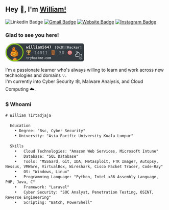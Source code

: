## Hey 👋, I'm [William!](https://william5647.github.io/)
![Linkedin Badge](https://img.shields.io/badge/LinkedIn-blue?style=flat&logo=linkedin&labelColor=blue&link=https://www.linkedin.com/in/williamtirtadjaja/)
[![Gmail Badge](https://img.shields.io/badge/Gmail-red?style=flat-square&logo=Gmail&logoColor=white&link=mailto:tirtadjajawilliam@gmail.com)](mailto:tirtadjajawilliam@gmail.com)
[![Website Badge](https://img.shields.io/badge/-Website-47CCCC?style=flat&logo=Google-Chrome&logoColor=white&link=https://william5647.github.io/)](https://william5647.github.io/)
[![Instagram Badge](https://img.shields.io/badge/-Instagram-E4405F?style=flat&logo=instagram&logoColor=white&link=https://instagram.com/williamtirtadjaja/)](https://instagram.com/williamtirtadjaja/)

### Glad to see you here! &nbsp;

![](https://raw.githubusercontent.com/william5647/william5647/main/thm.PNG)

I'm a passionate learner who's always willing to learn and work across new technologies and domains 💡. </br>
I'm currently into Cyber Security 🕸️, Malware Analysis, and Cloud Computing ☁️.

### $ Whoami
```
# William Tirtadjaja

  Education
    • Degree: "Bsc, Cyber Security"
    • University: "Asia Pacific University Kuala Lumpur"
    
  Skills
    •	Cloud Technologies: "Amazon Web Services, Microsoft Intune"
    •	Database: "SQL Database"
    •	Tools: "MSSGard, Git, IDA, Metasploit, FTK Imager, Autopsy, Nessus, VMWare, VirtualBox, Wireshark, Cisco Packet Tracer, Code-Ray"
    •	OS: "Windows, Linux"
    •	Programming Language: "Python, Intel x86 Assembly Language, PHP, Java, C"
    •	Framework: "Laravel"
    •	Cyber Security: "SOC Analyst, Penetration Testing, OSINT, Reverse Engineering"
    •	Scripting: "Batch, PowerShell"
```
